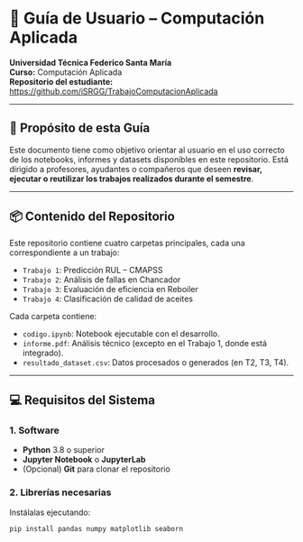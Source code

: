 # 📘 Guía de Usuario – Computación Aplicada

**Universidad Técnica Federico Santa María**  
**Curso:** Computación Aplicada  
**Repositorio del estudiante:** https://github.com/iSRGG/TrabajoComputacionAplicada

---

## 🧭 Propósito de esta Guía

Este documento tiene como objetivo orientar al usuario en el uso correcto de los notebooks, informes y datasets disponibles en este repositorio. Está dirigido a profesores, ayudantes o compañeros que deseen **revisar, ejecutar o reutilizar los trabajos realizados durante el semestre**.

---

## 📦 Contenido del Repositorio

Este repositorio contiene cuatro carpetas principales, cada una correspondiente a un trabajo:

- `Trabajo 1`: Predicción RUL – CMAPSS
- `Trabajo 2`: Análisis de fallas en Chancador
- `Trabajo 3`: Evaluación de eficiencia en Reboiler
- `Trabajo 4`: Clasificación de calidad de aceites

Cada carpeta contiene:

- `codigo.ipynb`: Notebook ejecutable con el desarrollo.
- `informe.pdf`: Análisis técnico (excepto en el Trabajo 1, donde está integrado).
- `resultado_dataset.csv`: Datos procesados o generados (en T2, T3, T4).

---

## 💻 Requisitos del Sistema

### 1. Software

- **Python** 3.8 o superior
- **Jupyter Notebook** o **JupyterLab**
- (Opcional) **Git** para clonar el repositorio

### 2. Librerías necesarias

Instálalas ejecutando:

```bash
pip install pandas numpy matplotlib seaborn
